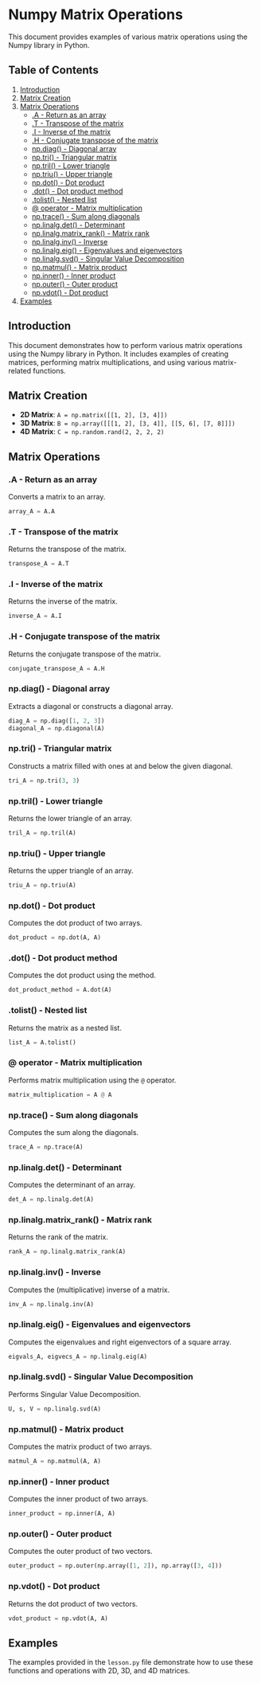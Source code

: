 # Numpy Matrix Operations

This document provides examples of various matrix operations using the Numpy library in Python.

## Table of Contents

1. [Introduction](#introduction)
2. [Matrix Creation](#matrix-creation)
3. [Matrix Operations](#matrix-operations)
    - [.A - Return as an array](#a---return-as-an-array)
    - [.T - Transpose of the matrix](#t---transpose-of-the-matrix)
    - [.I - Inverse of the matrix](#i---inverse-of-the-matrix)
    - [.H - Conjugate transpose of the matrix](#h---conjugate-transpose-of-the-matrix)
    - [np.diag() - Diagonal array](#npdiag---diagonal-array)
    - [np.tri() - Triangular matrix](#nptri---triangular-matrix)
    - [np.tril() - Lower triangle](#nptril---lower-triangle)
    - [np.triu() - Upper triangle](#nptriu---upper-triangle)
    - [np.dot() - Dot product](#npdot---dot-product)
    - [.dot() - Dot product method](#dot---dot-product-method)
    - [.tolist() - Nested list](#tolist---nested-list)
    - [@ operator - Matrix multiplication](#operator---matrix-multiplication)
    - [np.trace() - Sum along diagonals](#nptrace---sum-along-diagonals)
    - [np.linalg.det() - Determinant](#nplinalgdet---determinant)
    - [np.linalg.matrix_rank() - Matrix rank](#nplinalgmatrix_rank---matrix-rank)
    - [np.linalg.inv() - Inverse](#nplinalginv---inverse)
    - [np.linalg.eig() - Eigenvalues and eigenvectors](#nplinalgeig---eigenvalues-and-eigenvectors)
    - [np.linalg.svd() - Singular Value Decomposition](#nplinalgsvd---singular-value-decomposition)
    - [np.matmul() - Matrix product](#npmatmul---matrix-product)
    - [np.inner() - Inner product](#npinner---inner-product)
    - [np.outer() - Outer product](#npouter---outer-product)
    - [np.vdot() - Dot product](#npvdot---dot-product)
4. [Examples](#examples)

## Introduction

This document demonstrates how to perform various matrix operations using the Numpy library in Python. It includes examples of creating matrices, performing matrix multiplications, and using various matrix-related functions.

## Matrix Creation

- **2D Matrix**: `A = np.matrix([[1, 2], [3, 4]])`
- **3D Matrix**: `B = np.array([[[1, 2], [3, 4]], [[5, 6], [7, 8]]])`
- **4D Matrix**: `C = np.random.rand(2, 2, 2, 2)`

## Matrix Operations

### .A - Return as an array
Converts a matrix to an array.
```python
array_A = A.A
```

### .T - Transpose of the matrix
Returns the transpose of the matrix.
```python
transpose_A = A.T
```

### .I - Inverse of the matrix
Returns the inverse of the matrix.
```python
inverse_A = A.I
```

### .H - Conjugate transpose of the matrix
Returns the conjugate transpose of the matrix.
```python
conjugate_transpose_A = A.H
```

### np.diag() - Diagonal array
Extracts a diagonal or constructs a diagonal array.
```python
diag_A = np.diag([1, 2, 3])
diagonal_A = np.diagonal(A)
```

### np.tri() - Triangular matrix
Constructs a matrix filled with ones at and below the given diagonal.
```python
tri_A = np.tri(3, 3)
```

### np.tril() - Lower triangle
Returns the lower triangle of an array.
```python
tril_A = np.tril(A)
```

### np.triu() - Upper triangle
Returns the upper triangle of an array.
```python
triu_A = np.triu(A)
```

### np.dot() - Dot product
Computes the dot product of two arrays.
```python
dot_product = np.dot(A, A)
```

### .dot() - Dot product method
Computes the dot product using the method.
```python
dot_product_method = A.dot(A)
```

### .tolist() - Nested list
Returns the matrix as a nested list.
```python
list_A = A.tolist()
```

### @ operator - Matrix multiplication
Performs matrix multiplication using the `@` operator.
```python
matrix_multiplication = A @ A
```

### np.trace() - Sum along diagonals
Computes the sum along the diagonals.
```python
trace_A = np.trace(A)
```

### np.linalg.det() - Determinant
Computes the determinant of an array.
```python
det_A = np.linalg.det(A)
```

### np.linalg.matrix_rank() - Matrix rank
Returns the rank of the matrix.
```python
rank_A = np.linalg.matrix_rank(A)
```

### np.linalg.inv() - Inverse
Computes the (multiplicative) inverse of a matrix.
```python
inv_A = np.linalg.inv(A)
```

### np.linalg.eig() - Eigenvalues and eigenvectors
Computes the eigenvalues and right eigenvectors of a square array.
```python
eigvals_A, eigvecs_A = np.linalg.eig(A)
```

### np.linalg.svd() - Singular Value Decomposition
Performs Singular Value Decomposition.
```python
U, s, V = np.linalg.svd(A)
```

### np.matmul() - Matrix product
Computes the matrix product of two arrays.
```python
matmul_A = np.matmul(A, A)
```

### np.inner() - Inner product
Computes the inner product of two arrays.
```python
inner_product = np.inner(A, A)
```

### np.outer() - Outer product
Computes the outer product of two vectors.
```python
outer_product = np.outer(np.array([1, 2]), np.array([3, 4]))
```

### np.vdot() - Dot product
Returns the dot product of two vectors.
```python
vdot_product = np.vdot(A, A)
```

## Examples

The examples provided in the `lesson.py` file demonstrate how to use these functions and operations with 2D, 3D, and 4D matrices.
